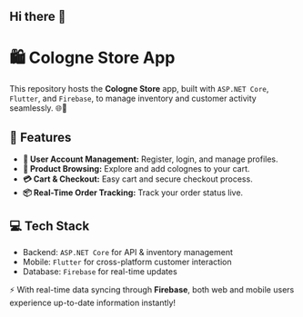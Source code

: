 ## Hi there 👋


<h1>🛍️ Cologne Store App</h1>

<p>This repository hosts the <strong>Cologne Store</strong> app, built with <code>ASP.NET Core</code>, <code>Flutter</code>, and <code>Firebase</code>, to manage inventory and customer activity seamlessly. 🌐📱</p>

<h2>🚀 Features</h2>
<ul>
  <li><strong>🔑 User Account Management:</strong> Register, login, and manage profiles.</li>
  <li><strong>🛒 Product Browsing:</strong> Explore and add colognes to your cart.</li>
  <li><strong>💳 Cart & Checkout:</strong> Easy cart and secure checkout process.</li>
  <li><strong>📦 Real-Time Order Tracking:</strong> Track your order status live.</li>
</ul>

<h2>💻 Tech Stack</h2>
<ul>
  <li>Backend: <code>ASP.NET Core</code> for API & inventory management</li>
  <li>Mobile: <code>Flutter</code> for cross-platform customer interaction</li>
  <li>Database: <code>Firebase</code> for real-time updates</li>
</ul>

<p>⚡ With real-time data syncing through <strong>Firebase</strong>, both web and mobile users experience up-to-date information instantly!</p>

